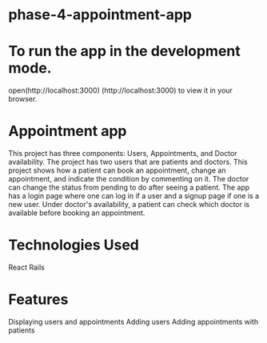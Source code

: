 # phase-4-appointment-app

# To run the app in the development mode.
open(http://localhost:3000) (http://localhost:3000) to view it in your browser.

# Appointment app

This project has three components: Users, Appointments, and Doctor availability. The project has two users that are patients and doctors. 
This project shows how a patient can book an appointment, change an appointment, and indicate the condition by commenting on it.
The doctor can change the status from pending to do after seeing a patient. The app has a login page where one can log in if a user 
and a signup page if one is a new user. Under doctor's availability, a patient can check which doctor is available before booking an appointment.

# Technologies Used

React Rails

# Features

Displaying users and appointments Adding users Adding appointments with patients
